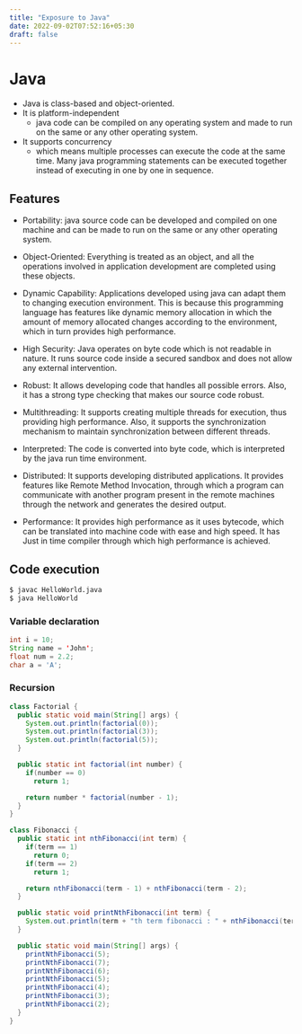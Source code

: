 ```yaml
---
title: "Exposure to Java"
date: 2022-09-02T07:52:16+05:30
draft: false
---
```


# Java 

 - Java is class-based and object-oriented.
 - It is platform-independent
    - java code can be compiled on any operating system and made to run on the same or any other operating system.
 - It supports concurrency
    - which means multiple processes can execute the code at the same time. Many java programming statements can be executed together instead of executing in one by one in sequence.

## Features

  - Portability: java source code can be developed and compiled on one machine and can be made to run on the same or any other operating system.
  
  - Object-Oriented: Everything is treated as an object, and all the operations involved in application development are completed using these objects.
  
  - Dynamic Capability: Applications developed using java can adapt them to changing execution environment. This is because this programming language has features like dynamic memory allocation in which the amount of memory allocated changes according to the environment, which in turn provides high performance.
  
  - High Security: Java operates on byte code which is not readable in nature. It runs source code inside a secured sandbox and does not allow any external intervention.
  
  - Robust:  It allows developing code that handles all possible errors. Also, it has a strong type checking that makes our source code robust.
  
  - Multithreading: It supports creating multiple threads for execution, thus providing high performance. Also, it supports the synchronization mechanism to maintain synchronization between different threads.
  
  - Interpreted: The code is converted into byte code, which is interpreted by the java run time environment.
  
  - Distributed: It supports developing distributed applications. It provides features like Remote Method Invocation, through which a program can communicate with another program present in the remote machines through the network and generates the desired output.
  
  - Performance: It provides high performance as it uses bytecode, which can be translated into machine code with ease and high speed. It has Just in time compiler through which high performance is achieved.

## Code execution

```sh
$ javac HelloWorld.java
$ java HelloWorld
```

### Variable declaration

```java
int i = 10;
String name = 'John';
float num = 2.2;
char a = 'A';
```

### Recursion

```java
class Factorial {
  public static void main(String[] args) {
    System.out.println(factorial(0));
    System.out.println(factorial(3));
    System.out.println(factorial(5));
  }

  public static int factorial(int number) {
    if(number == 0)
      return 1;

    return number * factorial(number - 1);
  }
}
```
```java
class Fibonacci {
  public static int nthFibonacci(int term) {
    if(term == 1)
      return 0;
    if(term == 2)
      return 1;

    return nthFibonacci(term - 1) + nthFibonacci(term - 2);
  }

  public static void printNthFibonacci(int term) {
    System.out.println(term + "th term fibonacci : " + nthFibonacci(term));
  }

  public static void main(String[] args) {
    printNthFibonacci(5);
    printNthFibonacci(7);
    printNthFibonacci(6);
    printNthFibonacci(5);
    printNthFibonacci(4);
    printNthFibonacci(3);
    printNthFibonacci(2);
  }
}
```